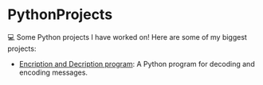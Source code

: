 # PythonProjects
💻	Some Python projects I have worked on!
Here are some of my biggest projects:
- [Encription and Decription program](https://github.com/lizgandolfi/PythonProjects/blob/main/CodedCorrespondence.py): A Python program for decoding and encoding messages.

